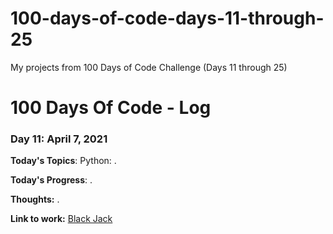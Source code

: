 # 100-days-of-code-days-11-through-25

My projects from 100 Days of Code Challenge (Days 11 through 25)

# 100 Days Of Code - Log

### Day 11: April 7, 2021

**Today's Topics**: Python: .

**Today's Progress**: .

**Thoughts:** .

**Link to work:** [Black Jack](https://replit.com/@matthewmjm/Black-Jack#main.py)
